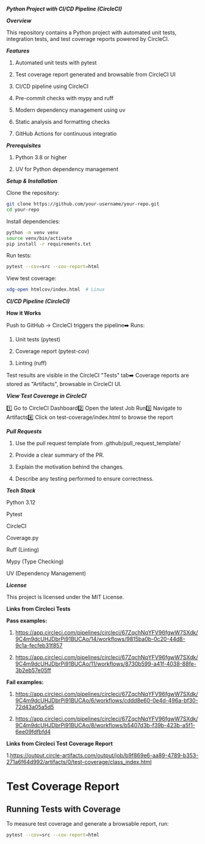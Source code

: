 ***Python Project with CI/CD Pipeline (CircleCI)***

***Overview***

This repository contains a Python project with automated unit tests, integration tests, and test coverage reports powered by CircleCI.

***Features***

1. Automated unit tests with pytest

2. Test coverage report generated and browsable from CircleCI UI

3. CI/CD pipeline using CircleCI

4. Pre-commit checks with mypy and ruff

5. Modern dependency management using uv

6. Static analysis and formatting checks

7. GitHub Actions for continuous integratio


***Prerequisites***

1. Python 3.8 or higher

2. UV for Python dependency management

***Setup & Installation***

Clone the repository:
```sh
git clone https://github.com/your-username/your-repo.git
cd your-repo
```
Install dependencies:
```sh
python -m venv venv
source venv/bin/activate
pip install -r requirements.txt
```
Run tests:
```sh
pytest --cov=src --cov-report=html
```

View test coverage:

```sh open htmlcov/index.html  # macOS
xdg-open htmlcov/index.html  # Linux
```

***CI/CD Pipeline (CircleCI)***

****How it Works****

Push to GitHub → CircleCI triggers the pipeline➡️ Runs:

1. Unit tests (pytest)

2. Coverage report (pytest-cov)

3. Linting (ruff)

Test results are visible in the CircleCI "Tests" tab➡️ Coverage reports are stored as "Artifacts", browsable in CircleCI UI.

***View Test Coverage in CircleCI***

1️⃣ Go to CircleCI Dashboard2️⃣ Open the latest Job Run3️⃣ Navigate to Artifacts4️⃣ Click on test-coverage/index.html to browse the report



***Pull Requests***

1. Use the pull request template from .github/pull_request_template/

2. Provide a clear summary of the PR.

3. Explain the motivation behind the changes.

4. Describe any testing performed to ensure correctness.



***Tech Stack***

Python 3.12

Pytest

CircleCI

Coverage.py

Ruff (Linting)

Mypy (Type Checking)

UV (Dependency Management)

***License***

This project is licensed under the MIT License.

**Links from Circleci Tests**

****Pass examples:****

1. https://app.circleci.com/pipelines/circleci/67ZqchNqYFV96fgwW7SXdk/9C4m9dcUHJDbrPi91BUCAo/14/workflows/9815ba0b-0c20-44d8-9c1a-fecfeb31f857

2. https://app.circleci.com/pipelines/circleci/67ZqchNqYFV96fgwW7SXdk/9C4m9dcUHJDbrPi91BUCAo/11/workflows/8730b599-a41f-4038-88fe-3b2eb57e05ff

****Fail examples:****

1. https://app.circleci.com/pipelines/circleci/67ZqchNqYFV96fgwW7SXdk/9C4m9dcUHJDbrPi91BUCAo/6/workflows/cddd8e60-0e4d-496a-bf30-72d43a05a5d5

2. https://app.circleci.com/pipelines/circleci/67ZqchNqYFV96fgwW7SXdk/9C4m9dcUHJDbrPi91BUCAo/8/workflows/b5407d3b-f39b-423b-a5f1-6ee09fdfbfd4

**Links from Circleci Test Coverage Report**

1.https://output.circle-artifacts.com/output/job/b9f869e6-aa89-4789-b353-271a6f64d992/artifacts/0/test-coverage/class_index.html


# Test Coverage Report

## Running Tests with Coverage
To measure test coverage and generate a browsable report, run:

```sh
pytest --cov=src --cov-report=html
```

